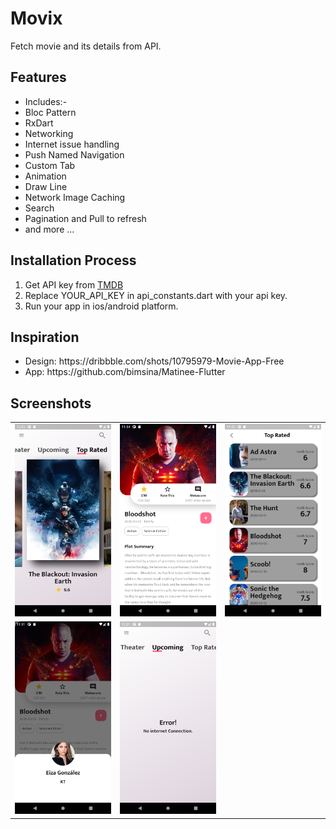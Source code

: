 # Movix
Fetch movie and its details from API.

## Features
<ul>
<li>Includes:-</li>
<li>Bloc Pattern</li>
<li>RxDart</li>
<li>Networking</li>
<li>Internet issue handling</li>
<li>Push Named Navigation</li>
<li>Custom Tab</li>
<li>Animation </li>
<li>Draw Line</li>
<li>Network Image Caching</li>
<li>Search</li>
<li>Pagination and Pull to refresh</li>
<li>and more ...</li>
</ul>

## Installation Process
<ol>
<li>Get API key from <a href ="https://www.themoviedb.org/">TMDB</a></li>
<li>Replace YOUR_API_KEY in api_constants.dart with your api key.</li>
<li>Run your app in ios/android platform.</li>
</ol>

## Inspiration
<ul>
<li>Design: https://dribbble.com/shots/10795979-Movie-App-Free</li>
<li>App: https://github.com/bimsina/Matinee-Flutter</li>
</ul>

## Screenshots
<table style={border:"none"}><tr>
<td><img src="https://github.com/poudelkiran/movix/blob/master/screenshots/homePage.png" alt="Home Page"/></td>
<td><img src="https://github.com/poudelkiran/movix/blob/master/screenshots/detailPage.png" alt="Detail Page"/></td>
<td><img src="https://github.com/poudelkiran/movix/blob/master/screenshots/movieList.png" alt="Movie List"/></td>

</tr>
<tr>
<td><img src="https://github.com/poudelkiran/movix/blob/master/screenshots/castPage.png" alt="Cast View"/></td>

<td><img src="https://github.com/poudelkiran/movix/blob/master/screenshots/noInternet.png" alt="No Internet"/></td>



</tr>

</table>
